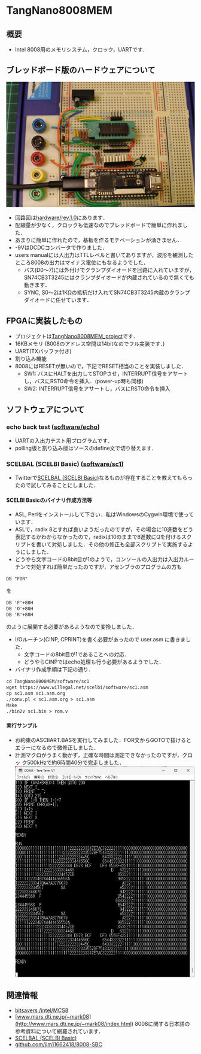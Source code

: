 # TangNano8008MEM
## 概要
- Intel 8008用のメモリシステム，クロック，UARTです．

## ブレッドボード版のハードウェアについて
![](../../images/tangnano8008mem.jpg)
- 回路図は[hardware/rev.1.0](hardware/rev.1.0/)にあります．
- 配線量が少なく，クロックも低速なのでブレッドボードで簡単に作れました．
 - あまりに簡単に作れたので，基板を作るモチベーションが湧きません．
- -9VはDCDCコンバータで作りました．
- users manualには入出力はTTLレベルと書いてありますが，波形を観測したところ8008の出力はマイナス電位にもなるようでした．
  - バス(D0〜7)には外付けでクランプダイオードを回路に入れていますが，SN74CB3T3245にはクランプダイオードが内蔵されているので無くても動きます．
  - SYNC, S0〜2は1KΩの抵抗だけ入れてSN74CB3T3245内蔵のクランプダイオードに任せています．

## FPGAに実装したもの
- プロジェクトは[TangNano8008MEM_project](TangNano8008MEM_project)です．
- 16KBメモリ (8008のアドレス空間は14bitなのでフル実装です．)
- UART(TXバッファ付き)
- 割り込み機能
- 8008にはRESETが無いので，下記でRESET相当のことを実装しました．
  - SW1: バスにHALTを出力してSTOPさせ，INTERRUPT信号をアサートし，バスにRST0命令を挿入．(power-up時も同様)
  - SW2: INTERRUPT信号をアサートし，バスにRST0命令を挿入

## ソフトウェアについて
### echo back test ([software/echo](software/echo))
- UARTの入出力テスト用プログラムです．
- polling版と割り込み版はソースのdefine文で切り替えます．

### SCELBAL (SCELBI Basic) ([software/sc1](software/sc1))
- Twitterで[SCELBAL (SCELBI Basic)](https://www.willegal.net/scelbi/scelbal.html)なるものが存在することを教えてもらったので試してみることにしました．

#### SCELBI Basicのバイナリ作成方法等
- ASL, Perlをインストールして下さい．私はWindowsのCygwin環境で使っています．
- ASLで，radix 8とすれば良いようだったのですが，その場合に10進数をどう表記するかわからなかったので，radixは10のままで8進数にQを付けるスクリプトを書いて対処しました．その他の修正も全部スクリプトで実施するようにしました．
- どうやら文字コードの8bit目が1のようで，コンソールの入出力は入出力ルーチンで対処すれば簡単だったのですが，アセンブラのプログラムの方も
```
DB "FOR"
```
を
```
DB 'F'+80H
DB 'O'+80H
DB 'R'+80H
```
のように展開する必要があるようなので変換しました．
- I/Oルーチン(CINP, CPRINT)を書く必要があったので user.asm に書きました．
  - 文字コードの8bit目が1であることへの対応．
  - どうやらCINPではecho処理も行う必要があるようでした．
- バイナリ作成手順は下記の通り．
```
cd TangNano8008MEM/software/sc1
wget https://www.willegal.net/scelbi/software/sc1.asm
cp sc1.asm sc1.asm.org
./conv.pl < sc1.asm.org > sc1.asm
Make
./bin2v sc1.bin > rom.v
```

#### 実行サンプル
- お約束のASCIIART.BASを実行してみました．FOR文からGOTOで抜けるとエラーになるので微修正しました．
- 計測マクロがうまく動かず，正確な時間は測定できなかったのですが，クロッ
ク500kHzで約6時間40分で完走しました．
![](../../images/asciiart_8008.png)

## 関連情報
- [bitsavers /intel/MCS8](http://www.bitsavers.org/components/intel/MCS8/)
- [www.mars.dti.ne.jp/~mark08](http://www.mars.dti.ne.jp/~mark08/index.html) 8008に関する日本語の参考資料について網羅されています．
- [SCELBAL (SCELBI Basic)](https://www.willegal.net/scelbi/scelbal.html)
- [github.com/jim11662418/8008-SBC](https://github.com/jim11662418/8008-SBC)
